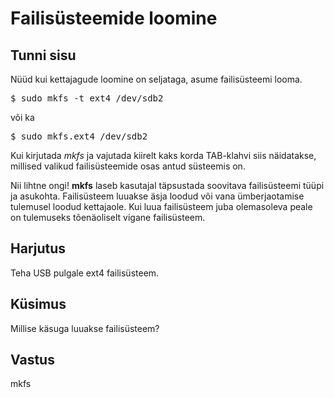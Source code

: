 ﻿# Failisüsteemide loomine

## Tunni sisu

Nüüd kui kettajagude loomine on seljataga, asume failisüsteemi looma.

<pre>$ sudo mkfs -t ext4 /dev/sdb2</pre>
või ka
<pre>$ sudo mkfs.ext4 /dev/sdb2</pre>

Kui kirjutada *mkfs* ja vajutada kiirelt kaks korda TAB-klahvi siis näidatakse, millised valikud failisüsteemide osas antud süsteemis on.

Nii lihtne ongi! <b>mkfs</b> laseb kasutajal täpsustada soovitava failisüsteemi tüüpi ja asukohta. Failisüsteem luuakse äsja loodud või vana ümberjaotamise tulemusel loodud kettajaole. Kui luua failisüsteem juba olemasoleva peale on tulemuseks tõenäoliselt vigane failisüsteem.

## Harjutus

Teha USB pulgale ext4 failisüsteem.

## Küsimus

Millise käsuga luuakse failisüsteem?

## Vastus

mkfs
